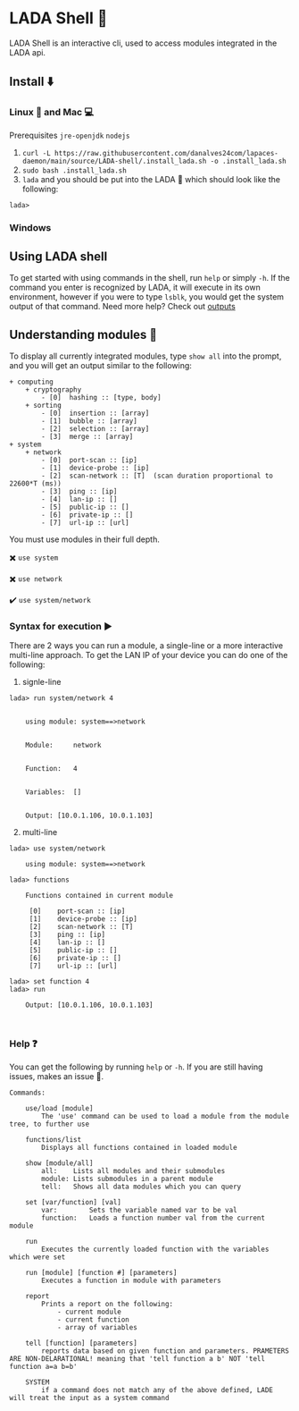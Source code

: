 # LADA Shell 🐚
LADA Shell is an interactive cli, used to access modules integrated in the LADA api.

## Install ⬇️

### Linux 🐧 and Mac 💻
Prerequisites `jre-openjdk` `nodejs`

1. `curl -L https://raw.githubusercontent.com/danalves24com/lapaces-daemon/main/source/LADA-shell/.install_lada.sh -o .install_lada.sh`
3. `sudo bash .install_lada.sh`
4. `lada` and you should be put into the LADA 🐚 which should look like the following:

```
lada>
```
### Windows


## Using LADA shell
To get started with using commands in the shell, run `help` or simply `-h`. If the command you enter is recognized by LADA, it will execute in its own environment, however if you were to type `lsblk`, you would get the system output of that command. Need more help? Check out [outputs](./outputs.md)
## Understanding modules 👾
To display all currently integrated modules, type `show all` into the prompt, and you will get an output similar to the following:
```
+ computing
 	+ cryptography
 	 	- [0]  hashing :: [type, body]
 	+ sorting
 	 	- [0]  insertion :: [array]
 	 	- [1]  bubble :: [array]
	 	- [2]  selection :: [array]
 	 	- [3]  merge :: [array]
+ system
 	+ network
 	 	- [0]  port-scan :: [ip]
 	 	- [1]  device-probe :: [ip]
 	 	- [2]  scan-network :: [T]	(scan duration proportional to 22600*T (ms))
 	 	- [3]  ping :: [ip]
 	 	- [4]  lan-ip :: []
 	 	- [5]  public-ip :: []
 	 	- [6]  private-ip :: []
 	 	- [7]  url-ip :: [url]
```
You must use modules in their full depth.

✖️ `use system`

✖️ `use network`

✔️ `use system/network`

### Syntax for execution ▶️
There are 2 ways you can run a module, a single-line or a more interactive multi-line approach.
To get the LAN IP of your device you can do one of the following:
1. signle-line
``` 
lada> run system/network 4


	using module: system==>network


	Module:		network


	Function:	4


	Variables:	[]


	Output: [10.0.1.106, 10.0.1.103]

```

2. multi-line

```
lada> use system/network

	using module: system==>network

lada> functions

	Functions contained in current module

	 [0]	port-scan :: [ip]
	 [1]	device-probe :: [ip]
	 [2]	scan-network :: [T]
	 [3]	ping :: [ip]
	 [4]	lan-ip :: []
	 [5]	public-ip :: []
	 [6]	private-ip :: []
	 [7]	url-ip :: [url]

lada> set function 4
lada> run

	Output: [10.0.1.106, 10.0.1.103]

    
```
### Help ❓
You can get the following by running `help` or `-h`. If you are still having issues, makes an issue 🥁.
```
Commands:
	
	use/load [module]
		The 'use' command can be used to load a module from the module tree, to further use
	
	functions/list
		Displays all functions contained in loaded module

	show [module/all]
		all: 	Lists all modules and their submodules
		module: Lists submodules in a parent module
		tell:	Shows all data modules which you can query
	
	set [var/function] [val]
		var: 		Sets the variable named var to be val
		function:	Loads a function number val from the current module
		
	run
		Executes the currently loaded function with the variables which were set
		
	run [module] [function #] [parameters]
		Executes a function in module with parameters
	
	report
		Prints a report on the following:
			- current module
			- current function
			- array of variables
	
	tell [function] [parameters]
		reports data based on given function and parameters. PRAMETERS ARE NON-DELARATIONAL! meaning that 'tell function a b' NOT 'tell function a=a b=b'		
 	
	SYSTEM
		if a command does not match any of the above defined, LADE will treat the input as a system command
```
